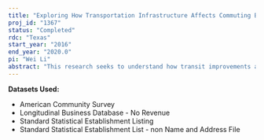 ```yaml
---
title: "Exploring How Transportation Infrastructure Affects Commuting Behaviors of Individuals and Locality Decisions of Business Establishments :  A Longitudinal Quasi-Experimental Study in the United States"
proj_id: "1367"
status: "Completed"
rdc: "Texas"
start_year: "2016"
end_year: "2020.0"
pi: "Wei Li"
abstract: "This research seeks to understand how transit improvements affect the commuting behaviors of individuals and the location decisions of business establishments. Many U.S. cities are making substantial investments in expanding their public transit systems and promoting transit-oriented developments in hopes of reducing vehicle miles driven and in making neighborhoods more compact, economically vibrant, and transit accessible. The researchers will perform before-after, experimental or quasi-experimental analyses that can better illuminate the causal impact of transportation infrastructure investments on the economy and society. This is a two-phase process. In phase one, they analyze patterns of commuting behavior before and after the opening of new light rail transit (LRT) stations. They construct a quasi-experimental setting by using the American Community Survey (ACS) microdata and the propensity score matching technique. In phase two, they study the location behavior of business establishments due to LRT openings by analyzing microdata from the Longitudinal Business Database (LBD) for three metropolitan areas: Dallas, Los Angeles, and Charlotte."
---
```


**Datasets Used:**

  - American Community Survey 
  - Longitudinal Business Database - No Revenue 
  - Standard Statistical Establishment Listing 
  - Standard Statistical Establishment List - non Name and Address File 

